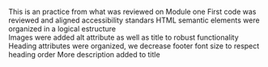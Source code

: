 This is an practice from what was reviewed on Module one
First code was reviewed and aligned accessibility standars
HTML semantic elements were organized in a logical estructure  
Images were added alt attribute as well as title to robust functionality 
Heading attributes were organized, we decrease footer font size to respect heading order
More description added to title
